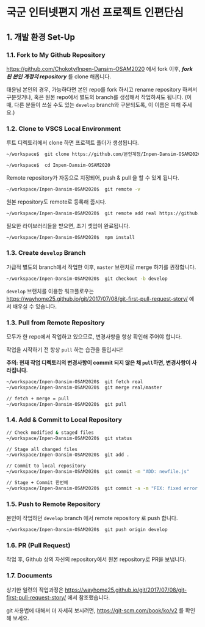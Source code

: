# 국군 인터넷편지 개선 프로젝트 인편단심
## 1. 개발 환경 Set-Up

### 1.1. Fork to My Github Repository
<https://github.com/Chokoty/Inpen-Dansim-OSAM2020> 에서 fork 이후, 
**_fork 된 본인 계정의 repository_** 를 clone 해옵니다.

태윤님 본인의 경우, 가능하다면 본인 repo를 fork 하시고 rename repository 하셔서 구분짓거나, 혹은 원본 repo에서 별도의 branch를 생성해서 작업하셔도 됩니다. (이 때, 다른 분들이 쓰실 수도 있는 `develop` branch와 구분되도록, 이 이름은 피해 주세요.)

### 1.2. Clone to VSCS Local Environment
루트 디렉토리에서 clone 하면 프로젝트 폴더가 생성됩니다.
```bash
~/workspace$  git clone https://github.com/본인계정/Inpen-Dansim-OSAM2020.git

~/workspace$  cd Inpen-Dansim-OSAM2020
```

Remote repository가 자동으로 지정되어, push & pull 을 할 수 있게 됩니다.
```bash
~/workspace/Inpen-Dansim-OSAM2020$  git remote -v
```

원본 repository도 remote로 등록해 줍시다.
```bash
~/workspace/Inpen-Dansim-OSAM2020$  git remote add real https://github.com/Chokoty/Inpen-Dansim-OSAM2020.git
```

필요한 라이브러리들을 받으면, 초기 셋업이 완료됩니다.
```bash
~/workspace/Inpen-Dansim-OSAM2020$  npm install
```

### 1.3. Create `develop` Branch
가급적 별도의 branch에서 작업한 이후, `master` 브랜치로 merge 하기를 권장합니다.
```bash
~/workspace/Inpen-Dansim-OSAM2020$  git checkout -b develop
```
`develop` 브랜치를 이용한 워크플로우는 <https://wayhome25.github.io/git/2017/07/08/git-first-pull-request-story/> 에서 배우실 수 있습니다.

### 1.3. Pull from Remote Repository
모두가 한 repo에서 작업하고 있으므로, 변경사항을 항상 확인해 주어야 합니다. 

작업을 시작하기 전 항상 `pull` 하는 습관을 들입시다!

**주의: 현재 작업 디렉토리의 변경사항이 commit 되지 않은 채 `pull`하면, 변경사항이 사라집니다.**

```bash
~/workspace/Inpen-Dansim-OSAM2020$  git fetch real
~/workspace/Inpen-Dansim-OSAM2020$  git merge real/master

// fetch + merge = pull
~/workspace/Inpen-Dansim-OSAM2020$  git pull
```


### 1.4. Add & Commit to Local Repository

```bash
// Check modified & staged files 
~/workspace/Inpen-Dansim-OSAM2020$  git status

// Stage all changed files 
~/workspace/Inpen-Dansim-OSAM2020$  git add .

// Commit to local repository 
~/workspace/Inpen-Dansim-OSAM2020$  git commit -m "ADD: newfile.js"

// Stage + Commit 한번에
~/workspace/Inpen-Dansim-OSAM2020$  git commit -a -m "FIX: fixed error: page not opening"
```

### 1.5. Push to Remote Repository
본인이 작업하던 `develop` branch 에서 remote repository 로 push 합니다.
```bash
~/workspace/Inpen-Dansim-OSAM2020$  git push origin develop
```


### 1.6. PR (Pull Request)
작업 후, Github 상의 자신의 repository에서 원본 repository로 PR을 보냅니다.


### 1.7. Documents
상기한 일련의 작업과정은 <https://wayhome25.github.io/git/2017/07/08/git-first-pull-request-story/> 에서 참조했습니다.

git 사용법에 대해서 더 자세히 보시려면, <https://git-scm.com/book/ko/v2> 를 확인해 보세요.
